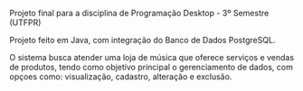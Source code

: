 Projeto final para a disciplina de Programação Desktop - 3º Semestre (UTFPR)

Projeto feito em Java, com integração do Banco de Dados PostgreSQL.

O sistema busca atender uma loja de música que oferece serviços e vendas de produtos, tendo como objetivo principal o gerenciamento de dados, com opçoes como: visualização, cadastro, alteração e exclusão.